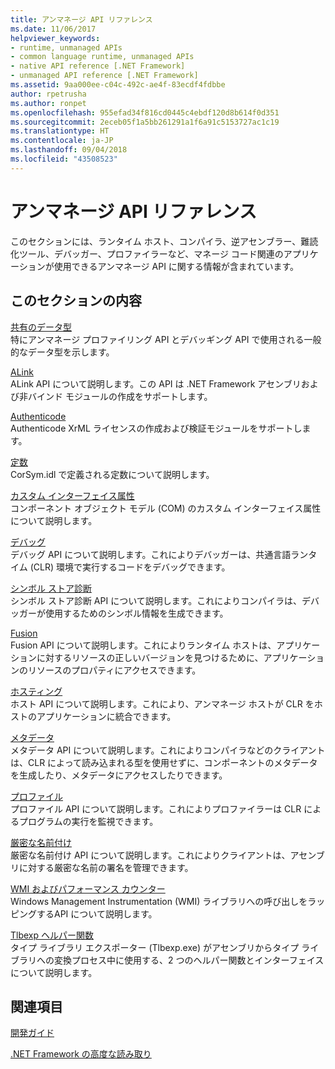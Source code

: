 ```yaml
---
title: アンマネージ API リファレンス
ms.date: 11/06/2017
helpviewer_keywords:
- runtime, unmanaged APIs
- common language runtime, unmanaged APIs
- native API reference [.NET Framework]
- unmanaged API reference [.NET Framework]
ms.assetid: 9aa000ee-c04c-492c-ae4f-83ecdf4fdbbe
author: rpetrusha
ms.author: ronpet
ms.openlocfilehash: 955efad34f816cd0445c4ebdf120d8b614f0d351
ms.sourcegitcommit: 2eceb05f1a5bb261291a1f6a91c5153727ac1c19
ms.translationtype: HT
ms.contentlocale: ja-JP
ms.lasthandoff: 09/04/2018
ms.locfileid: "43508523"
---
```

# <a name="unmanaged-api-reference"></a>アンマネージ API リファレンス
このセクションには、ランタイム ホスト、コンパイラ、逆アセンブラー、難読化ツール、デバッガー、プロファイラーなど、マネージ コード関連のアプリケーションが使用できるアンマネージ API に関する情報が含まれています。  
  
## <a name="in-this-section"></a>このセクションの内容  
 [共有のデータ型](../../../docs/framework/unmanaged-api/common-data-types-unmanaged-api-reference.md)  
 特にアンマネージ プロファイリング API とデバッギング API で使用される一般的なデータ型を示します。  
  
 [ALink](../../../docs/framework/unmanaged-api/alink/index.md)  
 ALink API について説明します。この API は .NET Framework アセンブリおよび非バインド モジュールの作成をサポートします。  
  
 [Authenticode](../../../docs/framework/unmanaged-api/authenticode/index.md)  
 Authenticode XrML ライセンスの作成および検証モジュールをサポートします。  
  
 [定数](../../../docs/framework/unmanaged-api/constants-unmanaged-api-reference.md)  
 CorSym.idl で定義される定数について説明します。  
  
 [カスタム インターフェイス属性](https://msdn.microsoft.com/library/940952f9-46ad-4a1a-920f-118dc0bdcd9f)  
 コンポーネント オブジェクト モデル (COM) のカスタム インターフェイス属性について説明します。  
  
 [デバッグ](../../../docs/framework/unmanaged-api/debugging/index.md)  
 デバッグ API について説明します。これによりデバッガーは、共通言語ランタイム (CLR) 環境で実行するコードをデバッグできます。  
  
 [シンボル ストア診断](../../../docs/framework/unmanaged-api/diagnostics/index.md)  
 シンボル ストア診断 API について説明します。これによりコンパイラは、デバッガーが使用するためのシンボル情報を生成できます。  
  
 [Fusion](../../../docs/framework/unmanaged-api/fusion/index.md)  
 Fusion API について説明します。これによりランタイム ホストは、アプリケーションに対するリソースの正しいバージョンを見つけるために、アプリケーションのリソースのプロパティにアクセスできます。  
  
 [ホスティング](../../../docs/framework/unmanaged-api/hosting/index.md)  
 ホスト API について説明します。これにより、アンマネージ ホストが CLR をホストのアプリケーションに統合できます。  
  
 [メタデータ](../../../docs/framework/unmanaged-api/metadata/index.md)  
 メタデータ API について説明します。これによりコンパイラなどのクライアントは、CLR によって読み込まれる型を使用せずに、コンポーネントのメタデータを生成したり、メタデータにアクセスしたりできます。  
  
 [プロファイル](../../../docs/framework/unmanaged-api/profiling/index.md)  
 プロファイル API について説明します。これによりプロファイラーは CLR によるプログラムの実行を監視できます。  
  
 [厳密な名前付け](../../../docs/framework/unmanaged-api/strong-naming/index.md)  
 厳密な名前付け API について説明します。これによりクライアントは、アセンブリに対する厳密な名前の署名を管理できます。  

 [WMI およびパフォーマンス カウンター](wmi/index.md)  
 Windows Management Instrumentation (WMI) ライブラリへの呼び出しをラッピングするAPI について説明します。
  
 [Tlbexp ヘルパー関数](../../../docs/framework/unmanaged-api/tlbexp/index.md)  
 タイプ ライブラリ エクスポーター (Tlbexp.exe) がアセンブリからタイプ ライブラリへの変換プロセス中に使用する、2 つのヘルパー関数とインターフェイスについて説明します。  
  
## <a name="related-sections"></a>関連項目  
 [開発ガイド](../../../docs/framework/development-guide.md)  
  
 [.NET Framework の高度な読み取り](https://msdn.microsoft.com/library/faae8083-fecb-4514-b133-b0a5a32a7c3c)
